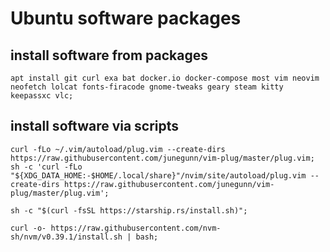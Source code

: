 # Ubuntu software packages
## install software from packages
```
apt install git curl exa bat docker.io docker-compose most vim neovim neofetch lolcat fonts-firacode gnome-tweaks geary steam kitty keepassxc vlc;
```

## install software via scripts
```
curl -fLo ~/.vim/autoload/plug.vim --create-dirs https://raw.githubusercontent.com/junegunn/vim-plug/master/plug.vim;
sh -c 'curl -fLo "${XDG_DATA_HOME:-$HOME/.local/share}"/nvim/site/autoload/plug.vim --create-dirs https://raw.githubusercontent.com/junegunn/vim-plug/master/plug.vim';
```
```
sh -c "$(curl -fsSL https://starship.rs/install.sh)";
```
```
curl -o- https://raw.githubusercontent.com/nvm-sh/nvm/v0.39.1/install.sh | bash;
```
